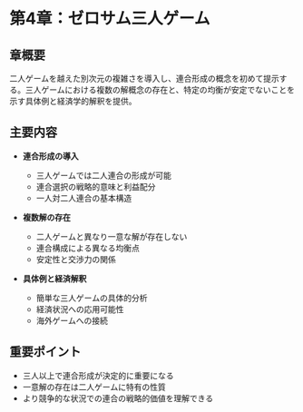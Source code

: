 # 第4章：ゼロサム三人ゲーム

## 章概要
二人ゲームを越えた別次元の複雑さを導入し、連合形成の概念を初めて提示する。三人ゲームにおける複数の解概念の存在と、特定の均衡が安定でないことを示す具体例と経済学的解釈を提供。

## 主要内容
- **連合形成の導入**
  - 三人ゲームでは二人連合の形成が可能
  - 連合選択の戦略的意味と利益配分
  - 一人対二人連合の基本構造

- **複数解の存在**
  - 二人ゲームと異なり一意な解が存在しない
  - 連合構成による異なる均衡点
  - 安定性と交渉力の関係

- **具体例と経済解釈**
  - 簡単な三人ゲームの具体的分析
  - 経済状況への応用可能性
  - 海外ゲームへの接続

## 重要ポイント
- 三人以上で連合形成が決定的に重要になる
- 一意解の存在は二人ゲームに特有の性質
- より競争的な状況での連合の戦略的価値を理解できる
